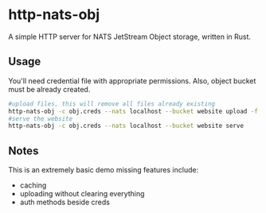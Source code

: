 # http-nats-obj

A simple HTTP server for NATS JetStream Object storage, written in Rust.

## Usage
You'll need credential file with appropriate permissions. Also, object bucket must be already created.
```bash
#upload files, this will remove all files already existing
http-nats-obj -c obj.creds --nats localhost --bucket website upload -f --dir upload-dir
#serve the website
http-nats-obj -c obj.creds --nats localhost --bucket website serve
```

## Notes
This is an extremely basic demo missing features include:
- caching
- uploading without clearing everything
- auth methods beside creds

